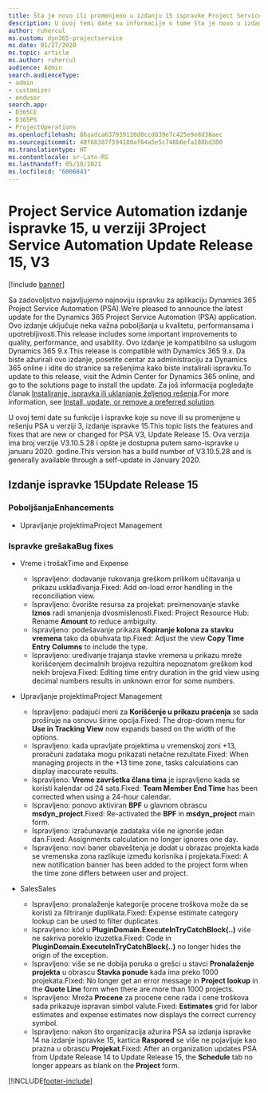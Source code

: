 ```yaml
---
title: Šta je novo ili promenjeno u izdanju 15 ispravke Project Service Automation verzije 3
description: U ovoj temi date su informacije o tome šta je novo u izdanju ispravke 15 za Project Service Automation u verziji 3.
author: ruhercul
ms.custom: dyn365-projectservice
ms.date: 01/27/2020
ms.topic: article
ms.author: ruhercul
audience: Admin
search.audienceType:
- admin
- customizer
- enduser
search.app:
- D365CE
- D365PS
- ProjectOperations
ms.openlocfilehash: 86aadca637939120d0ccd839e7c425e9e8d38aec
ms.sourcegitcommit: 40f68387f594180af64a5e5c748b6efa188bd300
ms.translationtype: HT
ms.contentlocale: sr-Latn-RS
ms.lasthandoff: 05/10/2021
ms.locfileid: "6006843"
---
```

# <a name="project-service-automation-update-release-15-v3"></a><span data-ttu-id="b145b-103">Project Service Automation izdanje ispravke 15, u verziji 3</span><span class="sxs-lookup"><span data-stu-id="b145b-103">Project Service Automation Update Release 15, V3</span></span>

[!include [banner](../includes/psa-now-project-operations.md)]

<span data-ttu-id="b145b-104">Sa zadovoljstvo najavljujemo najnoviju ispravku za aplikaciju Dynamics 365 Project Service Automation (PSA).</span><span class="sxs-lookup"><span data-stu-id="b145b-104">We’re pleased to announce the latest update for the Dynamics 365 Project Service Automation (PSA) application.</span></span> <span data-ttu-id="b145b-105">Ovo izdanje uključuje neka važna poboljšanja u kvalitetu, performansama i upotrebljivosti.</span><span class="sxs-lookup"><span data-stu-id="b145b-105">This release includes some important improvements to quality, performance, and usability.</span></span> <span data-ttu-id="b145b-106">Ovo izdanje je kompatibilno sa uslugom Dynamics 365 9.x.</span><span class="sxs-lookup"><span data-stu-id="b145b-106">This release is compatible with Dynamics 365 9.x.</span></span> <span data-ttu-id="b145b-107">Da biste ažurirali ovo izdanje, posetite centar za administraciju za Dynamics 365 online i idite do stranice sa rešenjima kako biste instalirali ispravku.</span><span class="sxs-lookup"><span data-stu-id="b145b-107">To update to this release, visit the Admin Center for Dynamics 365 online, and go to the solutions page to install the update.</span></span> <span data-ttu-id="b145b-108">Za još informacija pogledajte članak [Instaliranje, ispravka ili uklanjanje željenog rešenja](/power-platform/admin/install-remove-preferred-solution).</span><span class="sxs-lookup"><span data-stu-id="b145b-108">For more information, see [Install, update, or remove a preferred solution](/power-platform/admin/install-remove-preferred-solution).</span></span>

<span data-ttu-id="b145b-109">U ovoj temi date su funkcije i ispravke koje su nove ili su promenjene u rešenju PSA u verziji 3, izdanje ispravke 15.</span><span class="sxs-lookup"><span data-stu-id="b145b-109">This topic lists the features and fixes that are new or changed for PSA V3, Update Release 15.</span></span> <span data-ttu-id="b145b-110">Ova verzija ima broj verzije V3.10.5.28 i opšte je dostupna putem samo-ispravke u januaru 2020. godine.</span><span class="sxs-lookup"><span data-stu-id="b145b-110">This version has a build number of V3.10.5.28 and is generally available through a self-update in January 2020.</span></span>

## <a name="update-release-15"></a><span data-ttu-id="b145b-111">Izdanje ispravke 15</span><span class="sxs-lookup"><span data-stu-id="b145b-111">Update Release 15</span></span> 

### <a name="enhancements"></a><span data-ttu-id="b145b-112">Poboljšanja</span><span class="sxs-lookup"><span data-stu-id="b145b-112">Enhancements</span></span>

- <span data-ttu-id="b145b-113">Upravljanje projektima</span><span class="sxs-lookup"><span data-stu-id="b145b-113">Project Management</span></span>

### <a name="bug-fixes"></a><span data-ttu-id="b145b-114">Ispravke grešaka</span><span class="sxs-lookup"><span data-stu-id="b145b-114">Bug fixes</span></span>

- <span data-ttu-id="b145b-115">Vreme i trošak</span><span class="sxs-lookup"><span data-stu-id="b145b-115">Time and Expense</span></span>

  - <span data-ttu-id="b145b-116">Ispravljeno: dodavanje rukovanja greškom prilikom učitavanja u prikazu usklađivanja.</span><span class="sxs-lookup"><span data-stu-id="b145b-116">Fixed: Add on-load error handling in the reconciliation view.</span></span>
  - <span data-ttu-id="b145b-117">Ispravljeno: čvorište resursa za projekat: preimenovanje stavke **Iznos** radi smanjenja dvosmislenosti.</span><span class="sxs-lookup"><span data-stu-id="b145b-117">Fixed: Project Resource Hub: Rename **Amount** to reduce ambiguity.</span></span>
  - <span data-ttu-id="b145b-118">Ispravljeno: podešavanje prikaza **Kopiranje kolona za stavku vremena** tako da obuhvata tip.</span><span class="sxs-lookup"><span data-stu-id="b145b-118">Fixed: Adjust the view **Copy Time Entry Columns** to include the type.</span></span>
  - <span data-ttu-id="b145b-119">Ispravljeno: uređivanje trajanja stavke vremena u prikazu mreže korišćenjem decimalnih brojeva rezultira nepoznatom greškom kod nekih brojeva.</span><span class="sxs-lookup"><span data-stu-id="b145b-119">Fixed: Editing time entry duration in the grid view using decimal numbers results in unknown error for some numbers.</span></span>

- <span data-ttu-id="b145b-120">Upravljanje projektima</span><span class="sxs-lookup"><span data-stu-id="b145b-120">Project Management</span></span>

  - <span data-ttu-id="b145b-121">Ispravljeno: padajući meni za **Korišćenje u prikazu praćenja** se sada proširuje na osnovu širine opcija.</span><span class="sxs-lookup"><span data-stu-id="b145b-121">Fixed: The drop-down menu for **Use in Tracking View** now expands based on the width of the options.</span></span>
  - <span data-ttu-id="b145b-122">Ispravljeno: kada upravljate projektima u vremenskoj zoni +13, proračuni zadataka mogu prikazati netačne rezultate.</span><span class="sxs-lookup"><span data-stu-id="b145b-122">Fixed: When managing projects in the +13 time zone, tasks calculations can display inaccurate results.</span></span>
  - <span data-ttu-id="b145b-123">Ispravljeno: **Vreme završetka člana tima** je ispravljeno kada se koristi kalendar od 24 sata.</span><span class="sxs-lookup"><span data-stu-id="b145b-123">Fixed: **Team Member End Time** has been corrected when using a 24-hour calendar.</span></span>
  - <span data-ttu-id="b145b-124">Ispravljeno: ponovo aktiviran **BPF** u glavnom obrascu **msdyn_project**.</span><span class="sxs-lookup"><span data-stu-id="b145b-124">Fixed: Re-activated the **BPF** in **msdyn_project** main form.</span></span>
  - <span data-ttu-id="b145b-125">Ispravljeno: izračunavanje zadataka više ne ignoriše jedan dan.</span><span class="sxs-lookup"><span data-stu-id="b145b-125">Fixed: Assignments calculation no longer ignores one day.</span></span>
  - <span data-ttu-id="b145b-126">Ispravljeno: novi baner obaveštenja je dodat u obrazac projekta kada se vremenska zona razlikuje između korisnika i projekata.</span><span class="sxs-lookup"><span data-stu-id="b145b-126">Fixed: A new notification banner has been added to the project form when the time zone differs between user and project.</span></span>

- <span data-ttu-id="b145b-127">Sales</span><span class="sxs-lookup"><span data-stu-id="b145b-127">Sales</span></span>

  - <span data-ttu-id="b145b-128">Ispravljeno: pronalaženje kategorije procene troškova može da se koristi za filtriranje duplikata.</span><span class="sxs-lookup"><span data-stu-id="b145b-128">Fixed: Expense estimate category lookup can be used to filter duplicates.</span></span>
  - <span data-ttu-id="b145b-129">Ispravljeno: kôd u **PluginDomain.ExecuteInTryCatchBlock(..)** više ne sakriva poreklo izuzetka.</span><span class="sxs-lookup"><span data-stu-id="b145b-129">Fixed: Code in **PluginDomain.ExecuteInTryCatchBlock(..)** no longer hides the origin of the exception.</span></span>
  - <span data-ttu-id="b145b-130">Ispravljeno: više se ne dobija poruka o grešci u stavci **Pronalaženje projekta** u obrascu **Stavka ponude** kada ima preko 1000 projekata.</span><span class="sxs-lookup"><span data-stu-id="b145b-130">Fixed: No longer get an error message in **Project lookup** in the **Quote Line** form when there are more than 1000 projects.</span></span>
  - <span data-ttu-id="b145b-131">Ispravljeno: Mreža **Procene** za procene cene rada i cene troškova sada prikazuje ispravan simbol valute.</span><span class="sxs-lookup"><span data-stu-id="b145b-131">Fixed: **Estimates** grid for labor estimates and expense estimates now displays the correct currency symbol.</span></span>
  - <span data-ttu-id="b145b-132">Ispravljeno: nakon što organizacija ažurira PSA sa izdanja ispravke 14 na izdanje ispravke 15, kartica **Raspored** se više ne pojavljuje kao prazna u obrascu **Projekat**.</span><span class="sxs-lookup"><span data-stu-id="b145b-132">Fixed: After an organization updates PSA from Update Release 14 to Update Release 15, the **Schedule** tab no longer appears as blank on the **Project** form.</span></span>


[!INCLUDE[footer-include](../includes/footer-banner.md)]